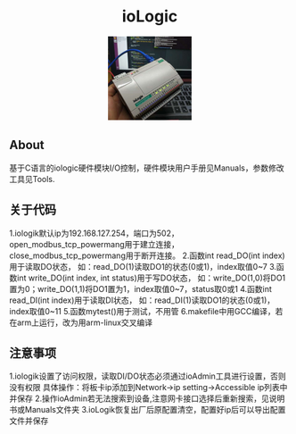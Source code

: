
<div align="center">
    <h1>
    	ioLogic
    </h1>
	<img src="iologic.jpg" width="150px">
</div>

## About
基于C语言的iologic硬件模块I/O控制，硬件模块用户手册见Manuals，参数修改工具见Tools.

## 关于代码
1.iologik默认ip为192.168.127.254，端口为502，
	open_modbus_tcp_powermang用于建立连接，
	close_modbus_tcp_powermang用于断开连接。
2.函数int read_DO(int index)用于读取DO状态，
	如：read_DO(1)读取DO1的状态(0或1)，index取值0~7
3.函数int write_DO(int index, int status)用于写DO状态，
	如：write_DO(1,0)将DO1置为0；write_DO(1,1)将DO1置为1，index取值0~7，status取0或1
4.函数int read_DI(int index)用于读取DI状态，
	如：read_DI(1)读取DO1的状态(0或1)，index取值0~11
5.函数mytest()用于测试，不用管
6.makefile中用GCC编译，若在arm上运行，改为用arm-linux交叉编译

## 注意事项
1.iologik设置了访问权限，读取DI/DO状态必须通过ioAdmin工具进行设置，否则没有权限
	具体操作：将板卡ip添加到Network->ip setting->Accessible ip列表中并保存
2.操作ioAdmin若无法搜索到设备,注意网卡接口选择后重新搜索，见说明书或Manuals文件夹
3.ioLogik恢复出厂后原配置清空，配置好ip后可以导出配置文件并保存
